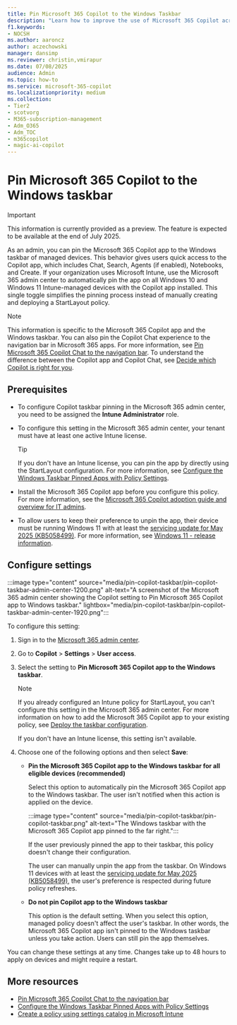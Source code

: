 ```yaml
---
title: Pin Microsoft 365 Copilot to the Windows Taskbar
description: "Learn how to improve the use of Microsoft 365 Copilot across your organization by pinning it to the Windows taskbar."
f1.keywords:
- NOCSH
ms.author: aaroncz
author: aczechowski
manager: dansimp
ms.reviewer: christin,vmirapur
ms.date: 07/08/2025
audience: Admin
ms.topic: how-to
ms.service: microsoft-365-copilot
ms.localizationpriority: medium
ms.collection: 
- Tier2
- scotvorg
- M365-subscription-management 
- Adm_O365
- Adm_TOC
- m365copilot
- magic-ai-copilot
---
```


# Pin Microsoft 365 Copilot to the Windows taskbar

> [!IMPORTANT]
> This information is currently provided as a preview. The feature is expected to be available at the end of July 2025.

As an admin, you can pin the Microsoft 365 Copilot app to the Windows taskbar of managed devices. This behavior gives users quick access to the Copilot app, which includes Chat, Search, Agents (if enabled), Notebooks, and Create. If your organization uses Microsoft Intune, use the Microsoft 365 admin center to automatically pin the app on all Windows 10 and Windows 11 Intune-managed devices with the Copilot app installed. This single toggle simplifies the pinning process instead of manually creating and deploying a StartLayout policy.

> [!NOTE]
> This information is specific to the Microsoft 365 Copilot app and the Windows taskbar. You can also pin the Copilot Chat experience to the navigation bar in Microsoft 365 apps. For more information, see [Pin Microsoft 365 Copilot Chat to the navigation bar](pin-copilot-chat-navbar.md). To understand the difference between the Copilot app and Copilot Chat, see [Decide which Copilot is right for you](which-copilot-for-your-organization.md).

## Prerequisites

- To configure Copilot taskbar pinning in the Microsoft 365 admin center, you need to be assigned the **Intune Administrator** role.

- To configure this setting in the Microsoft 365 admin center, your tenant must have at least one active Intune license.

  > [!TIP]
  > If you don't have an Intune license, you can pin the app by directly using the StartLayout configuration. For more information, see [Configure the Windows Taskbar Pinned Apps with Policy Settings](/windows/configuration/taskbar/pinned-apps?tabs=intune&pivots=windows-11).

- Install the Microsoft 365 Copilot app before you configure this policy. For more information, see the [Microsoft 365 Copilot adoption guide and overview for IT admins](microsoft-365-copilot-enablement-resources.md).

- To allow users to keep their preference to unpin the app, their device must be running Windows 11 with at least the [servicing update for May 2025 (KB5058499)](https://support.microsoft.com/help/5058499). For more information, see [Windows 11 - release information](/windows/release-health/windows11-release-information).

## Configure settings

:::image type="content" source="media/pin-copilot-taskbar/pin-copilot-taskbar-admin-center-1200.png" alt-text="A screenshot of the Microsoft 365 admin center showing the Copilot setting to Pin Microsoft 365 Copilot app to Windows taskbar." lightbox="media/pin-copilot-taskbar/pin-copilot-taskbar-admin-center-1920.png":::

To configure this setting:

1. Sign in to the [Microsoft 365 admin center](https://admin.microsoft.com/).
1. Go to **Copilot** > **Settings** > **User access**.
1. Select the setting to **Pin Microsoft 365 Copilot app to the Windows taskbar**.

    > [!NOTE]
    > If you already configured an Intune policy for StartLayout, you can't configure this setting in the Microsoft 365 admin center. For more information on how to add the Microsoft 365 Copilot app to your existing policy, see [Deploy the taskbar configuration](/windows/configuration/taskbar/pinned-apps?tabs=intune&pivots=windows-11#deploy-the-taskbar-configuration).
    >
    > If you don't have an Intune license, this setting isn't available.

1. Choose one of the following options and then select **Save**:

    - **Pin the Microsoft 365 Copilot app to the Windows taskbar for all eligible devices (recommended)**

        Select this option to automatically pin the Microsoft 365 Copilot app to the Windows taskbar. The user isn't notified when this action is applied on the device.

        :::image type="content" source="media/pin-copilot-taskbar/pin-copilot-taskbar.png" alt-text="The Windows taskbar with the Microsoft 365 Copilot app pinned to the far right.":::

        If the user previously pinned the app to their taskbar, this policy doesn't change their configuration.

        The user can manually unpin the app from the taskbar. On Windows 11 devices with at least the [servicing update for May 2025 (KB5058499)](https://support.microsoft.com/help/5058499), the user's preference is respected during future policy refreshes.

    - **Do not pin Copilot app to the Windows taskbar**

        This option is the default setting. When you select this option, managed policy doesn't affect the user's taskbar. In other words, the Microsoft 365 Copilot app isn't pinned to the Windows taskbar unless you take action. Users can still pin the app themselves.

You can change these settings at any time. Changes take up to 48 hours to apply on devices and might require a restart.

## More resources

- [Pin Microsoft 365 Copilot Chat to the navigation bar](pin-copilot-chat-navbar.md)
- [Configure the Windows Taskbar Pinned Apps with Policy Settings](/windows/configuration/taskbar/pinned-apps?tabs=intune&pivots=windows-11)
- [Create a policy using settings catalog in Microsoft Intune](/intune/intune-service/configuration/settings-catalog)
